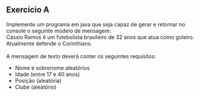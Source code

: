 ## Exercício A <br>
Implemente um programa em java que seja capaz de gerar e retornar no console o
seguinte modelo de mensagem: <br>
Cássio Ramos é um futebolista brasileiro de 32 anos que atua como goleiro. Atualmente defende o Corinthians.
<br><br>A mensagem de texto deverá conter os seguintes requisitos:
* Nome e sobrenome aleatórios<br>
* Idade (entre 17 e 40 anos)<br>
* Posição (aleatória)<br>
* Clube (aleatório)